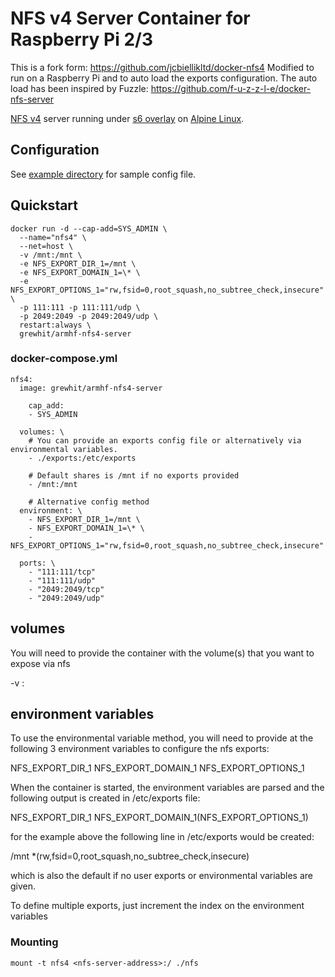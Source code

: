 # NFS v4 Server Container for Raspberry Pi 2/3

This is a fork form: https://github.com/jcbiellikltd/docker-nfs4
Modified to run on a Raspberry Pi and to auto load the exports configuration.
The auto load has been inspired by Fuzzle: https://github.com/f-u-z-z-l-e/docker-nfs-server

[NFS v4](http://nfs.sourceforge.net/) server running under [s6 overlay](https://github.com/just-containers/s6-overlay) on [Alpine Linux](https://hub.docker.com/_/alpine/).

## Configuration
See [example directory](https://github.com/grewhit25/docker-nfs4/tree/master/example) for sample config file.

## Quickstart
```
docker run -d --cap-add=SYS_ADMIN \
  --name="nfs4" \
  --net=host \
  -v /mnt:/mnt \
  -e NFS_EXPORT_DIR_1=/mnt \
  -e NFS_EXPORT_DOMAIN_1=\* \
  -e NFS_EXPORT_OPTIONS_1="rw,fsid=0,root_squash,no_subtree_check,insecure" \
  -p 111:111 -p 111:111/udp \
  -p 2049:2049 -p 2049:2049/udp \
  restart:always \
  grewhit/armhf-nfs4-server
```
### docker-compose.yml
```
nfs4:
  image: grewhit/armhf-nfs4-server
  
    cap_add:
    - SYS_ADMIN

  volumes: \
    # You can provide an exports config file or alternatively via environmental variables.
    - ./exports:/etc/exports

    # Default shares is /mnt if no exports provided
    - /mnt:/mnt

    # Alternative config method
  environment: \
    - NFS_EXPORT_DIR_1=/mnt \
    - NFS_EXPORT_DOMAIN_1=\* \
    - NFS_EXPORT_OPTIONS_1="rw,fsid=0,root_squash,no_subtree_check,insecure"

  ports: \
    - "111:111/tcp"
    - "111:111/udp"
    - "2049:2049/tcp"
    - "2049:2049/udp"
```
## volumes

You will need to provide the container with the volume(s) that you want to expose via nfs

-v <local path>:<path in container>

## environment variables
To use the environmental variable method, you will need to provide at the following 3 environment variables to configure the nfs exports:

NFS_EXPORT_DIR_1
NFS_EXPORT_DOMAIN_1
NFS_EXPORT_OPTIONS_1

When the container is started, the environment variables are parsed and the following output is created in /etc/exports file:

NFS_EXPORT_DIR_1 NFS_EXPORT_DOMAIN_1(NFS_EXPORT_OPTIONS_1)

for the example above  the following line in /etc/exports would be created:

/mnt *(rw,fsid=0,root_squash,no_subtree_check,insecure)

which is also the default if no user exports or environmental variables are given.

To define multiple exports, just increment the index on the environment variables

### Mounting

```shell
mount -t nfs4 <nfs-server-address>:/ ./nfs
```

